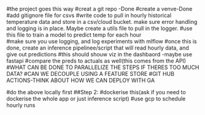#the project goes this way
#creat a git repo -Done
#create a venve-Done
#add gitignore file for csvs 
#write code to pull in hourly historical temperature data and store in a csv/cloud bucket. make sure error handling and logging is in place. Maybe create a 
utils file to pull in the logger. 
#use this file to train a model to predict temp for each hour  
#make sure you use logging, and log experiments with mlflow 
#once this is done, create an inference pipelinee/script that will read hourly data, and give out predictions
#this should shouw viz in the dashbaord -maybe use fastapi 
#compare the preds to actuals as well(this comes from the API)
#WHAT CAN BE DONE TO PARALLELIZE THE STEPS IF THERES TOO MUCH DATA?
#CAN WE DECOUPLE USING A FEATURE STORE 
#GIT HUB ACTIONS-THINK ABOUT HOW WE CAN DEPLOY WITH GA

#do the above locally first 
##Step 2:
#dockerise this(ask if you need to dockerise the whole app or just inference script)
#use gcp to schedule hourly runs 


